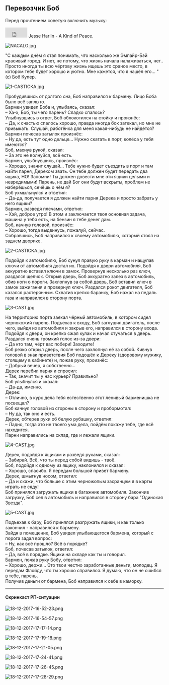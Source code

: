 ## Перевозчик Боб

Перед прочтением советую включить музыку:  

<iframe width="70" height="32" src="https://www.youtube.com/embed/VG_ZqtNzVaA?rel=0&amp;showinfo=0" frameborder="0" gesture="media" allow="encrypted-media" allowfullscreen></iframe> Jesse Harlin - A Kind of Peace.

![NACALO.jpg](https://s2.wampi.ru/2017/12/18/NACALO.jpg)

"С каждым днём я стал понимать, что насколько же Эмпайр-Бэй красивый город. И нет, не потому, что жизнь начала налаживаться, нет.. Просто иногда ты всю чёртову жизнь ищешь это сраное место, в котором тебе будет хорошо и уютно. Мне кажется, что я нашёл его... " (с) Боб Купер.  

![1-CASTICKA.jpg](https://s2.wampi.ru/2017/12/18/1-CASTICKA.jpg)

Пробудившись от долгого сна, Боб направился к бармену. Лицо Боба было всё заплыто.  
Бармен увидел Боба и, улыбаясь, сказал:  
– Ха-х, Боб, ты чего парень? Сладко спалось?  
Улыбнувшись в ответ, Боб облокотился на стойку и произнёс:  
– Да, к счастью спалось хорошо, правда иногда бок затекал, но мне не привыкать. Слушай, работёнка для меня какая-нибудь не найдётся?  
Бармен почесав затылок произнёс:  
– Ну да, есть тут одно дельце... Нужно скатать в порт, колёса у тебя имеются?  
Боб, махнув рукой, сказал:  
– За это не волнуйся, всё есть.  
Бармен, улыбнувшись, произнёс:  
– Хорошо, значит слушай... Тебе нужно будет съездить в порт и там найти парня, Дереком звать. Он тебе должен будет передать два ящика, НО! Запомни! Ты должен довести мне эти ящики целыми и невредимыми! Парень, не дай Бог они будут вскрыты, проблем не наберёшься, сечёшь о чём я?  
Боб ухмыльнулся и ответил:  
– Да-да, получается я должен найти парня Дерека и просто забрать у него ящики?  
Бармен, разведя плечами, ответил:  
– Хэй, доброе утро! В этом и заключается твоя основная задача, машина у тебя есть, на бензин я тебе денег дам.  
Боб, качнув головой, произнёс:  
– Хорошо, тогда выдвинусь, пожалуй, сейчас.  
Собравшись, Боб направился к своему автомобилю, который стоял на заднем дворике.  

![2-CASTICKA.jpg](https://s2.wampi.ru/2017/12/18/2-CASTICKA.jpg)

Подойдя к автомобилю, Боб сунул правую руку в карман и нащупав ключи от автомобиля достал их. Подойдя к двери автомобиля, Боб аккуратно вставил ключи в замок. Провернув несколько раз ключ, раздался щелчок. Открыв дверь, Боб аккуратно залез в автомобиль, обив ноги о пороги. Захлопнув за собой дверь, Боб вставил ключ в замок зажигания и провернул ключ. Раздался рокот двигателя, Боб казался растерянным. Схватив крепко баранку, Боб нажал на педаль газа и направился в сторону порта.  

![3-CAST.jpg](https://s2.wampi.ru/2017/12/18/3-CAST.jpg)

На территорию порта заехал чёрный автомобиль, в котором сидел чернокожий парень. Подъехав к входу, Боб заглушил двигатель, после чего, выйдя из автомобиля и закрыв его, направился в сторону входа.  
Подойдя к двери, он крепко сжал кулак и начал стучаться в дверь.  
Раздался очень громкий голос из-за двери:  
– Да кто там, чёрт вас побери! Заходите!  
Боб резко открыл дверь, после чего захлопнул её за собой. Кивнув головой в знак приветствия Боб подошёл к Дереку (здоровому мужику, стоящему в кабинете) и, пожав руку, произнёс:  
– Добрый вечер, я собственно...  
Дерек перебил парня и спросил:  
– Так, значит ты у нас курьер? Правильно?  
Боб улыбнулся и сказал:  
– Да-да, именно.  
Дерек:  
– Отлично, в курс дела тебя естественно этот ленивый барменишка не посвещал?  
Боб качнул головой из стороны в сторону и пробормотал:  
– Ну да, так оно и есть.  
Дерек, обтерев руки об белую рубашку, ответил:  
– Ладно, тогда это не твоего ума дела, пойдём покажу тебе, где всё находится.  
Парни направились на склад, где и лежали ящики.  

![4-CAST.jpg](https://s2.wampi.ru/2017/12/18/4-CAST.jpg)

Дерек, подойдя к ящикам и разведя руками, сказал:  
– Забирай. Всё, что ты перед собой видишь - твоё.  
Боб, подойдя к одному из ящику, наклонился и сказал:  
– Хорошо, спасибо. Я передам большой привет бармену.  
Дерек, шмыгнув носом, ответил:  
– Да и скажи, что больше с этим черножопым засранцем я в карты играть не сяду!  
Боб принялся загружать ящики в багажник автомобиля. Закончив загрузку, Боб сел в автомобиль и направился в сторону бара "Одинокая Звезда".  

![5-CAST.jpg](https://s2.wampi.ru/2017/12/18/5-CAST.jpg)

Подъехав к бару, Боб принялся разгружать ящики, и как только закончил - направился к бармену.  
Зайдя в помещение, Боб увидел улыбающегося бармена, который с порога задал вопрос:  
– Ну, как всё прошло? Всё в порядке?  
Боб, почесав затылок, ответил:  
– Да, всё в порядке. Ящики на складе как ты и говорил.  
Бармен, пожав руку Бобу, ответил:  
– Хорошо, держи... Это твои честно заработанные деньги, молодец. Я передам Флойду, что ты хорошо справился. Я думаю, что он не ошибся в тебе, парень.  
Получив деньги от бармена, Боб направился к себе в каморку.  

---

#### Скринкаст РП-ситуации

![18-12-2017-16-52-23.png](https://s2.wampi.ru/2017/12/18/18-12-2017-16-52-23.png)

![18-12-2017-16-54-57.png](https://s2.wampi.ru/2017/12/18/18-12-2017-16-54-57.png)

![18-12-2017-17-17-14.png](https://s2.wampi.ru/2017/12/18/18-12-2017-17-17-14.png)

![18-12-2017-17-19-18.png](https://s2.wampi.ru/2017/12/18/18-12-2017-17-19-18.png)

![18-12-2017-17-21-05.png](https://s2.wampi.ru/2017/12/18/18-12-2017-17-21-05.png)

![18-12-2017-17-24-41.png](https://s2.wampi.ru/2017/12/18/18-12-2017-17-24-41.png)

![18-12-2017-17-26-45.png](https://s2.wampi.ru/2017/12/18/18-12-2017-17-26-45.png)

![18-12-2017-17-28-29.png](https://s2.wampi.ru/2017/12/18/18-12-2017-17-28-29.png)

